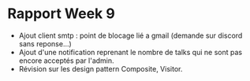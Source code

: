 # Rapport Week 9
- Ajout client smtp  : point de blocage lié a gmail (demande sur discord sans reponse...)
- Ajout d'une notification reprenant le nombre de talks qui ne sont pas encore acceptés par l'admin.
- Révision sur les design pattern Composite, Visitor. 
